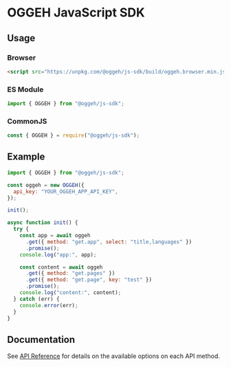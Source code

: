 # OGGEH JavaScript SDK

## Usage

### Browser

```html
<script src="https://unpkg.com/@oggeh/js-sdk/build/oggeh.browser.min.js"></script>
```

### ES Module

```javascript
import { OGGEH } from "@oggeh/js-sdk";
```

### CommonJS

```javascript
const { OGGEH } = require("@oggeh/js-sdk");
```

## Example

```javascript
import { OGGEH } from "@oggeh/js-sdk";

const oggeh = new OGGEH({
  api_key: "YOUR_OGGEH_APP_API_KEY",
});

init();

async function init() {
  try {
    const app = await oggeh
      .get({ method: "get.app", select: "title,languages" })
      .promise();
    console.log("app:", app);

    const content = await oggeh
      .get({ method: "get.pages" })
      .get({ method: "get.page", key: "test" })
      .promise();
    console.log("content:", content);
  } catch (err) {
    console.error(err);
  }
}
```

## Documentation

See [API Reference](https://docs.oggeh.com/#reference-section) for details on the available options on each API method.
